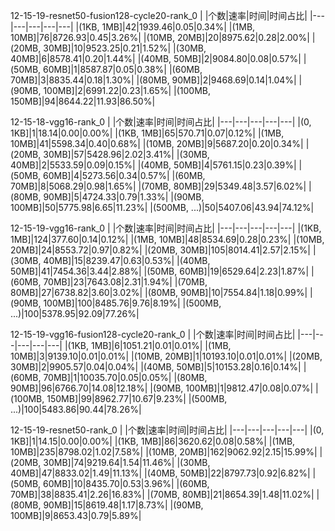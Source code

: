 12-15-19-resnet50-fusion128-cycle20-rank_0
|   |个数|速率|时间|时间占比|
|---|---|---|---|---|
|(1KB, 1MB]|42|1939.46|0.05|0.34%|
|(1MB, 10MB]|76|8726.93|0.45|3.26%|
|(10MB, 20MB]|20|8975.62|0.28|2.00%|
|(20MB, 30MB]|10|9523.25|0.21|1.52%|
|(30MB, 40MB]|6|8578.41|0.20|1.44%|
|(40MB, 50MB]|2|9084.80|0.08|0.57%|
|(50MB, 60MB]|1|8587.87|0.05|0.38%|
|(60MB, 70MB]|3|8835.44|0.18|1.30%|
|(80MB, 90MB]|2|9468.69|0.14|1.04%|
|(90MB, 100MB]|2|6991.22|0.23|1.65%|
|(100MB, 150MB]|94|8644.22|11.93|86.50%|




12-15-18-vgg16-rank_0
|   |个数|速率|时间|时间占比|
|---|---|---|---|---|
|(0, 1KB]|1|18.14|0.00|0.00%|
|(1KB, 1MB]|65|570.71|0.07|0.12%|
|(1MB, 10MB]|41|5598.34|0.40|0.68%|
|(10MB, 20MB]|9|5687.20|0.20|0.34%|
|(20MB, 30MB]|57|5428.96|2.02|3.41%|
|(30MB, 40MB]|2|5533.59|0.09|0.15%|
|(40MB, 50MB]|4|5761.15|0.23|0.39%|
|(50MB, 60MB]|4|5273.56|0.34|0.57%|
|(60MB, 70MB]|8|5068.29|0.98|1.65%|
|(70MB, 80MB]|29|5349.48|3.57|6.02%|
|(80MB, 90MB]|5|4724.33|0.79|1.33%|
|(90MB, 100MB]|50|5775.98|6.65|11.23%|
|(500MB, ...)|50|5407.06|43.94|74.12%|




12-15-19-vgg16-rank_0
|   |个数|速率|时间|时间占比|
|---|---|---|---|---|
|(1KB, 1MB]|124|377.60|0.14|0.12%|
|(1MB, 10MB]|48|8534.69|0.28|0.23%|
|(10MB, 20MB]|24|8553.72|0.97|0.82%|
|(20MB, 30MB]|105|8014.41|2.57|2.15%|
|(30MB, 40MB]|15|8239.47|0.63|0.53%|
|(40MB, 50MB]|41|7454.36|3.44|2.88%|
|(50MB, 60MB]|19|6529.64|2.23|1.87%|
|(60MB, 70MB]|23|7643.08|2.31|1.94%|
|(70MB, 80MB]|27|6738.82|3.60|3.02%|
|(80MB, 90MB]|10|7554.84|1.18|0.99%|
|(90MB, 100MB]|100|8485.76|9.76|8.19%|
|(500MB, ...)|100|5378.95|92.09|77.26%|




12-15-19-vgg16-fusion128-cycle20-rank_0
|   |个数|速率|时间|时间占比|
|---|---|---|---|---|
|(1KB, 1MB]|6|1051.21|0.01|0.01%|
|(1MB, 10MB]|3|9139.10|0.01|0.01%|
|(10MB, 20MB]|1|10193.10|0.01|0.01%|
|(20MB, 30MB]|2|9905.57|0.04|0.04%|
|(40MB, 50MB]|5|10153.28|0.16|0.14%|
|(60MB, 70MB]|1|10035.70|0.05|0.05%|
|(80MB, 90MB]|96|6766.70|14.08|12.18%|
|(90MB, 100MB]|1|9812.47|0.08|0.07%|
|(100MB, 150MB]|99|8962.77|10.67|9.23%|
|(500MB, ...)|100|5483.86|90.44|78.26%|




12-15-19-resnet50-rank_0
|   |个数|速率|时间|时间占比|
|---|---|---|---|---|
|(0, 1KB]|1|14.15|0.00|0.00%|
|(1KB, 1MB]|86|3620.62|0.08|0.58%|
|(1MB, 10MB]|235|8798.02|1.02|7.58%|
|(10MB, 20MB]|162|9062.92|2.15|15.99%|
|(20MB, 30MB]|74|9219.64|1.54|11.46%|
|(30MB, 40MB]|47|8833.02|1.49|11.13%|
|(40MB, 50MB]|22|8797.73|0.92|6.82%|
|(50MB, 60MB]|10|8435.70|0.53|3.96%|
|(60MB, 70MB]|38|8835.41|2.26|16.83%|
|(70MB, 80MB]|21|8654.39|1.48|11.02%|
|(80MB, 90MB]|15|8619.48|1.17|8.73%|
|(90MB, 100MB]|9|8653.43|0.79|5.89%|




